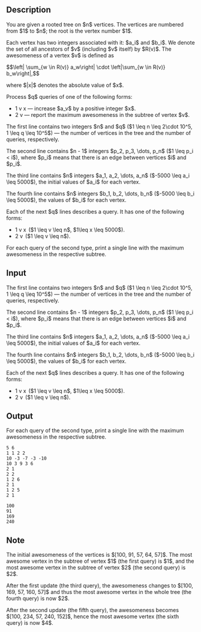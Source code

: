 ## Description

<div><p>You are given a rooted tree on $n$ vertices. The vertices are numbered from $1$ to $n$; the root is the vertex number $1$.</p><p>Each vertex has two integers associated with it: $a_i$ and $b_i$. We denote the set of all ancestors of $v$ (including $v$ itself) by $R(v)$. The <span class="tex-font-style-it">awesomeness</span> of a vertex $v$ is defined as </p><p>$$\left| \sum_{w \in R(v)} a_w\right| \cdot \left|\sum_{w \in R(v)} b_w\right|,$$</p><p>where $|x|$ denotes the absolute value of $x$. </p><p>Process $q$ queries of one of the following forms: </p><ul> <li> <span class="tex-font-style-tt">1 v x</span>&nbsp;— increase $a_v$ by a positive integer $x$. </li><li> <span class="tex-font-style-tt">2 v</span>&nbsp;— report the maximum <span class="tex-font-style-it">awesomeness</span> in the subtree of vertex $v$. </li></ul></div><div class="input-specification"><p>The first line contains two integers $n$ and $q$ ($1 \leq n \leq 2\cdot 10^5, 1 \leq q \leq 10^5$)&nbsp;— the number of vertices in the tree and the number of queries, respectively.</p><p>The second line contains $n - 1$ integers $p_2, p_3, \dots, p_n$ ($1 \leq p_i &lt; i$), where $p_i$ means that there is an edge between vertices $i$ and $p_i$.</p><p>The third line contains $n$ integers $a_1, a_2, \dots, a_n$ ($-5000 \leq a_i \leq 5000$), the initial values of $a_i$ for each vertex.</p><p>The fourth line contains $n$ integers $b_1, b_2, \dots, b_n$ ($-5000 \leq b_i \leq 5000$), the values of $b_i$ for each vertex.</p><p>Each of the next $q$ lines describes a query. It has one of the following forms: </p><ul> <li> <span class="tex-font-style-tt">1 v x</span>  ($1 \leq v \leq n$, $1\leq x \leq 5000$). </li><li> <span class="tex-font-style-tt">2 v</span>  ($1 \leq v \leq n$). </li></ul></div><div class="output-specification"><p>For each query of the second type, print a single line with the maximum <span class="tex-font-style-it">awesomeness</span> in the respective subtree.</p></div>

## Input

<p>The first line contains two integers $n$ and $q$ ($1 \leq n \leq 2\cdot 10^5, 1 \leq q \leq 10^5$)&nbsp;— the number of vertices in the tree and the number of queries, respectively.</p><p>The second line contains $n - 1$ integers $p_2, p_3, \dots, p_n$ ($1 \leq p_i &lt; i$), where $p_i$ means that there is an edge between vertices $i$ and $p_i$.</p><p>The third line contains $n$ integers $a_1, a_2, \dots, a_n$ ($-5000 \leq a_i \leq 5000$), the initial values of $a_i$ for each vertex.</p><p>The fourth line contains $n$ integers $b_1, b_2, \dots, b_n$ ($-5000 \leq b_i \leq 5000$), the values of $b_i$ for each vertex.</p><p>Each of the next $q$ lines describes a query. It has one of the following forms: </p><ul> <li> <span class="tex-font-style-tt">1 v x</span>  ($1 \leq v \leq n$, $1\leq x \leq 5000$). </li><li> <span class="tex-font-style-tt">2 v</span>  ($1 \leq v \leq n$). </li></ul>

## Output

<p>For each query of the second type, print a single line with the maximum <span class="tex-font-style-it">awesomeness</span> in the respective subtree.</p>





```input1
5 6
1 1 2 2
10 -3 -7 -3 -10
10 3 9 3 6
2 1
2 2
1 2 6
2 1
1 2 5
2 1

```




```output1
100
91
169
240

```



## Note

<p>The initial <span class="tex-font-style-it">awesomeness</span> of the vertices is $[100, 91, 57, 64, 57]$. The most <span class="tex-font-style-it">awesome</span> vertex in the subtree of vertex $1$ (the first query) is $1$, and the most <span class="tex-font-style-it">awesome</span> vertex in the subtree of vertex $2$ (the second query) is $2$. </p><p>After the first update (the third query), the <span class="tex-font-style-it">awesomeness</span> changes to $[100, 169, 57, 160, 57]$ and thus the most <span class="tex-font-style-it">awesome</span> vertex in the whole tree (the fourth query) is now $2$.</p><p>After the second update (the fifth query), the <span class="tex-font-style-it">awesomeness</span> becomes $[100, 234, 57, 240, 152]$, hence the most <span class="tex-font-style-it">awesome</span> vertex (the sixth query) is now $4$. </p>

